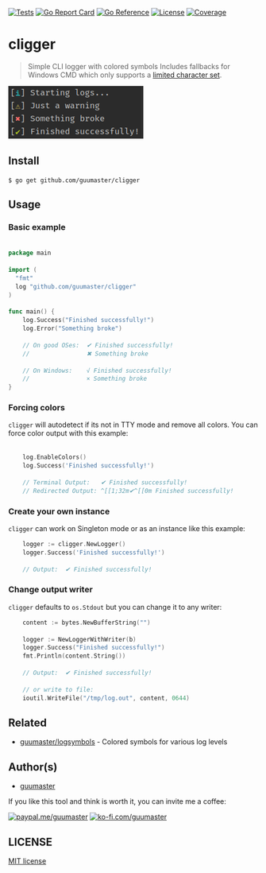 [![Tests][tests-badge]][tests-link]
[![Go Report Card][report-badge]][report-link]
[![Go Reference][reference-badge]][reference-link]
[![License][license-badge]][license-link]
[![Coverage][coverage-badge]][coverage-link]

# cligger

> Simple CLI logger with colored symbols
Includes fallbacks for Windows CMD which only supports a [limited character set](https://en.wikipedia.org/wiki/Code_page_437).


[![cligger output example](docs/screenshot.png)](README.md)

## Install

```
$ go get github.com/guumaster/cligger
```

## Usage

### Basic example
```go

package main

import (
  "fmt"
  log "github.com/guumaster/cligger"
)

func main() {
    log.Success("Finished successfully!")
    log.Error("Something broke")

    // On good OSes:  ✔ Finished successfully!
    //                ✖ Something broke

    // On Windows:    √ Finished successfully!
    //                × Something broke
}

```

### Forcing colors

`cligger` will autodetect if its not in TTY mode and remove all colors. You can force color output with this example:

```go

  	log.EnableColors()
    log.Success('Finished successfully!')

    // Terminal Output:   ✔ Finished successfully!
    // Redirected Output: ^[[1;32m✔^[[0m Finished successfully!
```

### Create your own instance

`cligger` can work on Singleton mode or as an instance like this example:

```go
    logger := cligger.NewLogger()
    logger.Success('Finished successfully!')

    // Output:  ✔ Finished successfully!
```


### Change output writer

`cligger` defaults to `os.Stdout` but you can change it to any writer:

```go
	content := bytes.NewBufferString("")

	logger := NewLoggerWithWriter(b)
	logger.Success("Finished successfully!")
	fmt.Println(content.String())

	// Output:  ✔ Finished successfully!

    // or write to file:
	ioutil.WriteFile("/tmp/log.out", content, 0644)
```



## Related

- [guumaster/logsymbols](https://github.com/guumaster/logsymbols) - Colored symbols for various log levels


## Author(s)

* [guumaster](https://github.com/guumaster)

If you like this tool and think is worth it, you can invite me a coffee: 

[![paypal.me/guumaster][paypal-badge]][paypal-link]
[![ko-fi.com/guumaster][kofi-badge]][kofi-link]


## LICENSE

 [MIT license](LICENSE)


<!-- JUST BADGES & LINKS -->
[tests-badge]: https://img.shields.io/github/workflow/status/guumaster/cligger/Test
[tests-link]: https://github.com/guumaster/cligger/actions?query=workflow%3ATest

[report-badge]: https://goreportcard.com/badge/github.com/guumaster/cligger
[report-link]: https://goreportcard.com/report/github.com/guumaster/cligger

[reference-badge]: https://godoc.org/github.com/guumaster/cligger?status.svg
[reference-link]: https://pkg.go.dev/github.com/guumaster/cligger?tab=overview


[license-badge]: https://img.shields.io/github/license/guumaster/cligger
[license-link]: https://github.com/guumaster/cligger/blob/master/LICENSE

[coverage-badge]: https://sonarcloud.io/api/project_badges/measure?project=guumaster_cligger&metric=coverage
[coverage-link]: https://sonarcloud.io/dashboard?id=guumaster_cligger

[paypal-link]: https://www.paypal.me/guumaster
[paypal-badge]: https://img.shields.io/static/v1?label=donate&message=PayPal&color=00457C&logo=paypal

[kofi-link]: https://ko-fi.com/guumaster
[kofi-badge]: https://img.shields.io/static/v1?label=donate&message=Ko-fi&color=F16061&logo=ko-fi
